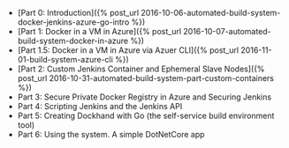 * [Part 0: Introduction]({% post_url 2016-10-06-automated-build-system-docker-jenkins-azure-go-intro %})
* [Part 1: Docker in a VM in Azure]({% post_url 2016-10-07-automated-build-system-docker-in-azure %})
* [Part 1.5: Docker in a VM in Azure via Azuer CLI]({% post_url 2016-11-01-build-system-azure-cli %})
* [Part 2: Custom Jenkins Container and Ephemeral Slave Nodes]({% post_url 2016-10-31-automated-build-system-part-custom-containers %})
* Part 3: Secure Private Docker Registry in Azure and Securing Jenkins
* Part 4: Scripting Jenkins and the Jenkins API
* Part 5: Creating Dockhand with Go (the self-service build environment tool)
* Part 6: Using the system. A simple DotNetCore app   